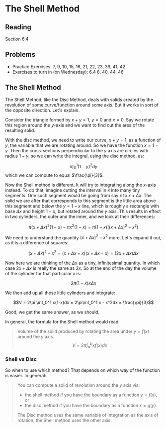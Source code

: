 # The Shell Method

## Reading

Section 6.4

## Problems

- Practice Exercises: 7, 9, 10, 15, 16, 21, 22, 23, 39, 41, 42
- Exercises to turn in (on Wednesday): 6.4 8, 40, 44, 46

## The Shell Method

The Shell Method, like the Disc Method, deals with solids created by the revolution of some curve/function around some axis. But it works in sort of the opposite direction. Let's explain.

Consider the triangle formed by $x+y=1$, $y=0$ and $x=0$. Say we rotate this region around the $y$-axis and we want to find out the area of the resulting solid.

With the disc method, we need to write our curve, $x+y=1$, as a function of $y$, the variable that we are rotating around. So we have the function $x=1-y$. Then the cross-sections perpendicular to the $y$ axis are circles with radius $1-y$, so we can write the integral, using the disc method, as:

$$\pi\int_0^1 (1-y)^2 dy$$
which we can compute to equal $\frac{\pi}{3}$.

Now the Shell method is different. It will try to integrating along the $x$-axis instead. To do that, imagine cutting the interval in $x$ into many tiny segments. One such segment would be going from say $x$ to $x+\Delta x$. The solid we are after that corresponds to this segment is the little area above this segment and below the $y=1-x$ line, which is roughly a rectangle with base $\Delta x$ and height $1-x$, but rotated around the $y$ axis. This results in effect in two cylinders, the outer and the inner, and we look at their differences:

$$\pi (x+\Delta x)^2 (1-x) - \pi x^2 (1-x) = \pi(1-x)\left((x+\Delta x)^2-x^2\right)$$

We need to understand the quantity $(x+\Delta x)^2 - x^2$ more. Let's expand it out, as it is a difference of squares:

$$(x+\Delta x)^2 - x^2 = (x+\Delta x +x)(x+\Delta x - x) = (2x +\Delta x)\Delta x$$

Now here we are thinking of the $\Delta x$ as a tiny, infinitesimal quantity. In which case $2x+\Delta x$ is really the same as $2x$. So at the end of the day the volume of the cylinder for that particular $x$ is:

$$2\pi (1-x) x \Delta x$$

We then add up all these little cylinders and integrate:

$$V = 2\pi \int_0^1 x(1-x)dx = 2\pi\int_0^1 x - x^2dx = \frac{\pi}{3}$$

Good, we get the same answer, as we should.

In general, the formula for the Shell method would read:

> Volume of the solid produced by rotating the area under $y=f(x)$ around the $y$ axis.
> $$V = 2\pi \int_a^b x f(x)dx$$

### Shell vs Disc

So when to use which method? That depends on which way of the function is easier. In general:

> You can compute a solid of revolution around the $y$ axis via:
>
> - the shell method if you have the boundary as a function $y=f(x)$, or
> - the disc method if you have the boundary as a function $x=g(y)$.
>
> The Disc method uses the same variable of integration as the axis of rotation, the Shell method uses the other axis.
